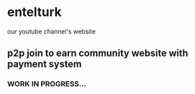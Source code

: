 # entelturk
our youtube channel's website
## p2p join to earn community website with payment system 
### WORK IN PROGRESS...
